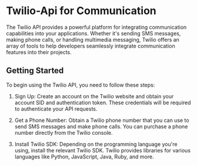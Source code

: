 # Twilio-Api for Communication
The Twilio API provides a powerful platform for integrating communication capabilities into your applications. Whether it's sending SMS messages, making phone calls, or handling multimedia messaging, Twilio offers an array of tools to help developers seamlessly integrate communication features into their projects.

## Getting Started
To begin using the Twilio API, you need to follow these steps:

1. Sign Up: Create an account on the Twilio website and obtain your account SID and authentication token. These credentials will be required to authenticate your API requests.

2. Get a Phone Number: Obtain a Twilio phone number that you can use to send SMS messages and make phone calls. You can purchase a phone number directly from the Twilio console.

3. Install Twilio SDK: Depending on the programming language you're using, install the relevant Twilio SDK. Twilio provides libraries for various languages like Python, JavaScript, Java, Ruby, and more.
